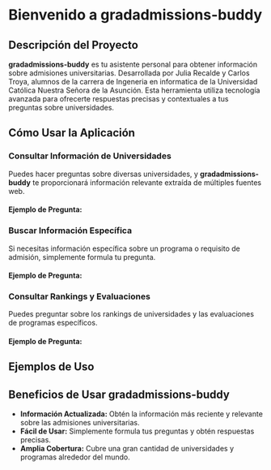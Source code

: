 # Bienvenido a gradadmissions-buddy

## Descripción del Proyecto

**gradadmissions-buddy** es tu asistente personal para obtener información sobre admisiones universitarias. Desarrollada por Julia Recalde y Carlos Troya, alumnos de la carrera de Ingeneria en informatica de la Universidad Católica Nuestra Señora de la Asunción. Esta herramienta utiliza tecnología avanzada para ofrecerte respuestas precisas y contextuales a tus preguntas sobre universidades.

## Cómo Usar la Aplicación

### Consultar Información de Universidades

Puedes hacer preguntas sobre diversas universidades, y **gradadmissions-buddy** te proporcionará información relevante extraída de múltiples fuentes web.

#### Ejemplo de Pregunta:


### Buscar Información Específica

Si necesitas información específica sobre un programa o requisito de admisión, simplemente formula tu pregunta.

#### Ejemplo de Pregunta:

### Consultar Rankings y Evaluaciones

Puedes preguntar sobre los rankings de universidades y las evaluaciones de programas específicos.

#### Ejemplo de Pregunta:


## Ejemplos de Uso

## Beneficios de Usar gradadmissions-buddy

- **Información Actualizada:** Obtén la información más reciente y relevante sobre las admisiones universitarias.
- **Fácil de Usar:** Simplemente formula tus preguntas y obtén respuestas precisas.
- **Amplia Cobertura:** Cubre una gran cantidad de universidades y programas alrededor del mundo.
